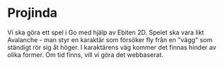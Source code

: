 # Projinda

Vi ska göra ett spel i Go med hjälp av Ebiten 2D. Spelet ska vara likt Avalanche - man styr en karaktär som försöker fly från en "vägg" som ständigt rör sig åt höger. I karaktärens väg kommer det finnas hinder av olika former. Om tid finns, vill vi göra det webbaserat. 